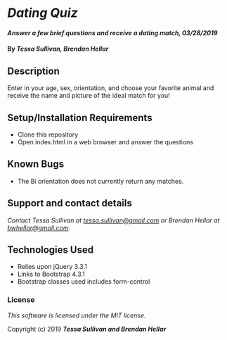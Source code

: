 # _Dating Quiz_

#### _Answer a few brief questions and receive a dating match, 03/28/2019_

#### By _**Tessa Sullivan, Brendan Hellar**_

## Description
Enter in your age, sex, orientation, and choose your favorite animal and receive the name and picture of the ideal match for you!

## Setup/Installation Requirements

* Clone this repository
* Open index.html in a web browser and answer the questions


## Known Bugs
* The Bi orientation does not currently return any matches.  

## Support and contact details

_Contact Tessa Sullivan at tessa.sullivan@gmail.com or Brendan Hellar at bwhellar@gmail.com._
## Technologies Used

* Relies upon jQuery 3.3.1
* Links to Bootstrap 4.3.1
* Bootstrap classes used includes form-control

### License

*This software is licensed under the MIT license.*

Copyright (c) 2019 **_Tessa Sullivan and Brendan Hellar_**
